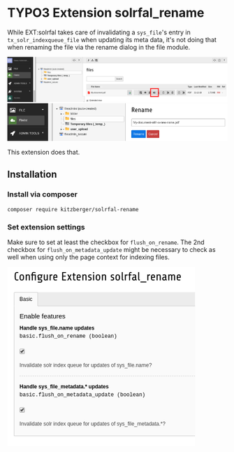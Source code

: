 # TYPO3 Extension solrfal_rename

While EXT:solrfal takes care of invalidating a `sys_file`'s entry in `tx_solr_indexqueue_file` when updating its meta data, it's not doing that when renaming the file via the rename dialog in the file module.

![File module](file-module.png)
![Rename in file module](file-module-rename-file.png)

This extension does that.

## Installation

### Install via composer

```
composer require kitzberger/solrfal-rename
```

### Set extension settings

Make sure to set at least the checkbox for `flush_on_rename`. The 2nd checkbox for `flush_on_metadata_update` might be necessary to check as well when using only the page context for indexing files.

![Extension settings](extension-settings.png)
